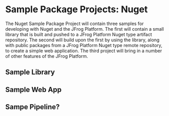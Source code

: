 Sample Package Projects: Nuget
==============================

The Nuget Sample Package Project will contain three samples for developing with
Nuget and the JFrog Platform.  The first will contain a small library that is
built and pushed to a JFrog Platform Nuget type artifact repository.  The second
will build upon the first by using the library, along with public packages from
a JFrog Platform Nuget type remote repository, to create a simple web
application.  The third project will bring in a number of other features of the
JFrog Platform.

Sample Library
--------------

Sample Web App
--------------

Sampe Pipeline?
--------------

